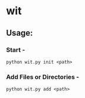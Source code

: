 # wit

## Usage:

### Start -
`python wit.py init <path>`

### Add Files or Directories -
`python wit.py add <path>`
